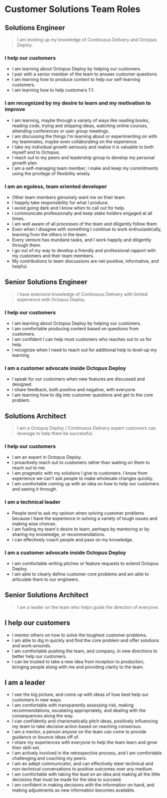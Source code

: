 # Customer Solutions Team Roles

## Solutions Engineer

> I am leveling up my knowledge of Continuous Delivery and Octopus Deploy.

### I help our customers
- I am learning about Octopus Deploy by helping our customers.
- I pair with a senior member of the team to answer customer questions.
- I am learning how to produce content to help our self-learning customers.
- I am learning how to help customers 1:1.

### I am recognized by my desire to learn and my motivation to improve
- I am learning, maybe through a variety of ways like reading books, reading code, trying and shipping ideas, watching online courses, attending conferences or user group meetings.
- I am discussing the things I'm learning about or experimenting on with my teammates, maybe even collaborating on the experience.
- I take my individual growth seriously and realise it is valuable to both myself and to Octopus.
- I reach out to my peers and leadership group to develop my personal growth plan.
- I am a self-managing team member, I make and keep my commitments using the privilege of flexibility wisely.

### I am an egoless, team oriented developer
- Other team members genuinely want me on their team.
- I happily take responsibility for what I produce.
- I avoid going dark and I know when to call out for help.
- I communicate professionally and keep stake holders engaged at all times.
- I am well aware of all processes of the team and diligently follow them
- Even when I disagree with something I continue to work enthusiastically, learning from the others in the team.
- Every venture has mundane tasks, and I work happily and diligently through them.
- I go out of my way to develop a friendly and professional rapport with my customers and their team members.
- My contributions to team discussions are net-positive, informative, and helpful.

## Senior Solutions Engineer

> I have extensive knowledge of Continuous Delivery with limited experience with Octopus Deploy.

### I help our customers
- I am learning about Octopus Deploy by helping our customers.
- I am comfortable producing content based on questions from customers.
- I am confident I can help most customers who reaches out to us for help. 
- I recognize when I need to reach out for additional help to level-up my learning.

### I am a customer advocate inside Octopus Deploy
- I speak for our customers when new features are discussed and designed
- I share feedback, both positive and negative, with everyone
- I am learning how to dig into customer questions and get to the core problem.

## Solutions Architect

> I am a Octopus Deploy / Continuous Delivery expert customers can leverage to help them be successful.

### I help our customers
- I am an expert in Octopus Deploy.  
- I proactively reach out to customers rather than waiting on them to reach out to me.
- I am pragmatic with my solutions I give to customers.  I know from experience we can't ask people to make wholesale changes quickly.
- I am comfortable coming up with an idea on how to help our customers and seeing it through.

### I am a technical leader
- People tend to ask my opinion when solving customer problems because I have the experience in solving a variety of tough issues and making wise choices.
- I am fueling my team's desire to learn, perhaps by mentoring or by sharing my knowledge, or recommendations.
- I can effectively coach people and pass on my knowledge.

### I am a customer advocate inside Octopus Deploy
- I am comfortable writing pitches or feature requests to extend Octopus Deploy.
- I am able to clearly define customer core problems and am able to articulate them to our engineers.

## Senior Solutions Architect

> I am a leader on the team who helps guide the direction of everyone.

## I help our customers
- I mentor others on how to solve the toughest customer problems.
- I am able to dig in quickly and find the core problem and offer solutions and work-arounds.
- I am comfortable pushing the team, and company, in new directions to better help our customers.
- I can be trusted to take a new idea from inception to production, bringing people along with me and providing clarity to the team.

## I am a leader
- I see the big picture, and come up with ideas of how best help our customers in new ways.
- I am comfortable with transparently assessing risk, making recommendations, escalating appropriately, and dealing with the consequences along the way.
- I can confidently and charismatically pitch ideas, positively influencing my team to take decisive action based on reaching consensus.
- I am a mentor, a person anyone on the team can come to provide guidance or bounce ideas off of.
- I share my experiences with everyone to help the team learn and grow their skill-set.
- I am actively involved in the retrospective process, and I am comfortable challenging and coaching my peers.
- I am an adept communicator, and can effectively steer technical and non-technical conversations to positive outcomes over any medium.
- I am comfortable with taking the lead on an idea and making all the little decisions that must be made for the idea to succeed.
- I am confident in making decisions with the information on hand, and making adjustments as new information becomes available.
